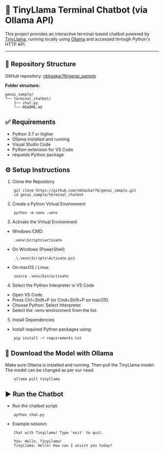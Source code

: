 # 🦙 TinyLlama Terminal Chatbot (via Ollama API)

This project provides an interactive terminal-based chatbot powered by [TinyLlama](https://ollama.com/library/tinyllama), running locally using [Ollama](https://ollama.com) and accessed through Python's HTTP API.

---

## 📁 Repository Structure

GitHub repository: [nbhaskar76/genai_sample](https://github.com/nbhaskar76/genai_sample)

**Folder structure:**

```
genai_sample/
└── terminal_chatbot/
    ├── chat.py
    └── README.md
```

## ✅ Requirements
- Python 3.7 or higher
- Ollama installed and running
- Visual Studio Code
- Python extension for VS Code
- requests Python package

## ⚙️ Setup Instructions

1. Clone the Repository
   
```
    git clone https://github.com/nbhaskar76/genai_sample.git
    cd genai_sample/terminal_chatbot
```
2. Create a Python Virtual Environment

```
    python -m venv .venv
```

3. Activate the Virtual Environment

- Windows CMD:
```
    .venv\Scripts\activate
```
- On Windows (PowerShell)

```
    .\.venv\Scripts\Activate.ps1
```
- On macOS / Linux
```
    source .venv/bin/activate
```
4. Select the Python Interpreter in VS Code
- Open VS Code.
- Press Ctrl+Shift+P (or Cmd+Shift+P on macOS).
- Choose Python: Select Interpreter.
- Select the .venv environment from the list.

5. Install Dependencies
- Install required Python packages using:
```
    pip install -r requirements.txt
```

## 🤖 Download the Model with Ollama
Make sure Ollama is installed and running. Then pull the TinyLlama model: The model can be changed as per our need.
```
    ollama pull tinyllama
```
## ▶️ Run the Chatbot

- Run the chatbot script:
```
    python chat.py
```
- Example session:

```
    Chat with TinyLlama! Type 'exit' to quit.

    You: Hello, TinyLlama!
    TinyLlama: Hello! How can I assist you today?
```
